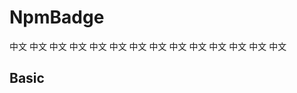 # NpmBadge

中文 中文 中文 中文 中文 中文 中文 中文 中文 中文 中文 中文 中文 中文

## Basic

<demo src="../examples/basic.vue"></demo>
